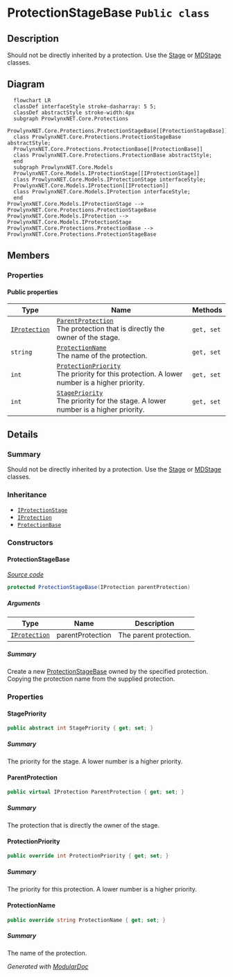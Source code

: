 # ProtectionStageBase `Public class`

## Description
Should not be directly inherited by a protection. Use the [Stage](./Stage.md) or [MDStage](./MDStage.md) classes.

## Diagram
```mermaid
  flowchart LR
  classDef interfaceStyle stroke-dasharray: 5 5;
  classDef abstractStyle stroke-width:4px
  subgraph ProwlynxNET.Core.Protections
  ProwlynxNET.Core.Protections.ProtectionStageBase[[ProtectionStageBase]]
  class ProwlynxNET.Core.Protections.ProtectionStageBase abstractStyle;
  ProwlynxNET.Core.Protections.ProtectionBase[[ProtectionBase]]
  class ProwlynxNET.Core.Protections.ProtectionBase abstractStyle;
  end
  subgraph ProwlynxNET.Core.Models
  ProwlynxNET.Core.Models.IProtectionStage[[IProtectionStage]]
  class ProwlynxNET.Core.Models.IProtectionStage interfaceStyle;
  ProwlynxNET.Core.Models.IProtection[[IProtection]]
  class ProwlynxNET.Core.Models.IProtection interfaceStyle;
  end
ProwlynxNET.Core.Models.IProtectionStage --> ProwlynxNET.Core.Protections.ProtectionStageBase
ProwlynxNET.Core.Models.IProtection --> ProwlynxNET.Core.Models.IProtectionStage
ProwlynxNET.Core.Protections.ProtectionBase --> ProwlynxNET.Core.Protections.ProtectionStageBase
```

## Members
### Properties
#### Public  properties
| Type | Name | Methods |
| --- | --- | --- |
| [`IProtection`](../models/IProtection.md) | [`ParentProtection`](#parentprotection)<br>The protection that is directly the owner of the stage. | `get, set` |
| `string` | [`ProtectionName`](#protectionname)<br>The name of the protection. | `get, set` |
| `int` | [`ProtectionPriority`](#protectionpriority)<br>The priority for this protection. A lower number is a higher priority. | `get, set` |
| `int` | [`StagePriority`](#stagepriority)<br>The priority for the stage. A lower number is a higher priority. | `get, set` |

## Details
### Summary
Should not be directly inherited by a protection. Use the [Stage](./Stage.md) or [MDStage](./MDStage.md) classes.

### Inheritance
 - [
`IProtectionStage`
](../models/IProtectionStage.md)
 - [
`IProtection`
](../models/IProtection.md)
 - [
`ProtectionBase`
](./ProtectionBase.md)

### Constructors
#### ProtectionStageBase
[*Source code*](https://github.com///blob//ProwlynxNET.Core/Protections/ProtectionStageBase.cs#L28)
```csharp
protected ProtectionStageBase(IProtection parentProtection)
```
##### Arguments
| Type | Name | Description |
| --- | --- | --- |
| [`IProtection`](../models/IProtection.md) | parentProtection | The parent protection. |

##### Summary
Create a new [ProtectionStageBase](prowlynxnet/core/protections/ProtectionStageBase.md) owned by the specified protection.
                Copying the protection name from the supplied protection.

### Properties
#### StagePriority
```csharp
public abstract int StagePriority { get; set; }
```
##### Summary
The priority for the stage. A lower number is a higher priority.

#### ParentProtection
```csharp
public virtual IProtection ParentProtection { get; set; }
```
##### Summary
The protection that is directly the owner of the stage.

#### ProtectionPriority
```csharp
public override int ProtectionPriority { get; set; }
```
##### Summary
The priority for this protection. A lower number is a higher priority.

#### ProtectionName
```csharp
public override string ProtectionName { get; set; }
```
##### Summary
The name of the protection.

*Generated with* [*ModularDoc*](https://github.com/hailstorm75/ModularDoc)
